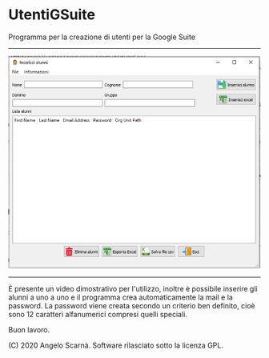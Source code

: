 # UtentiGSuite
Programma per la creazione di utenti per la Google Suite

------------------------------------------------------------------------
![ScreenShot](https://github.com/kratos83/UtentiGSuite/blob/master/utenti.PNG)

------------------------------------------------------------------------

È presente un video dimostrativo per l'utilizzo, inoltre è possibile inserire gli alunni a uno a uno 
e il programma crea automaticamente la mail e la password. La password viene creata secondo un criterio
ben definito, cioè sono 12 caratteri alfanumerici compresi quelli speciali.

Buon lavoro.

(C) 2020 Angelo Scarnà. Software rilasciato sotto la licenza GPL. 
